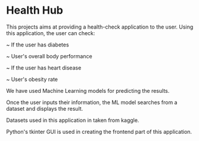 # Health Hub

This projects aims at providing  a health-check application to the user. Using this application, the user can check:


~ If the user has diabetes

~ User's overall body performance 

~ If the user has heart disease 

~ User's obesity rate 


We have used Machine Learning models for predicting the results.


Once the user inputs their information, the ML model searches from a dataset and displays the result.


Datasets used in this application in taken from kaggle. 


Python's tkinter GUI is used in creating the frontend part of this application.




